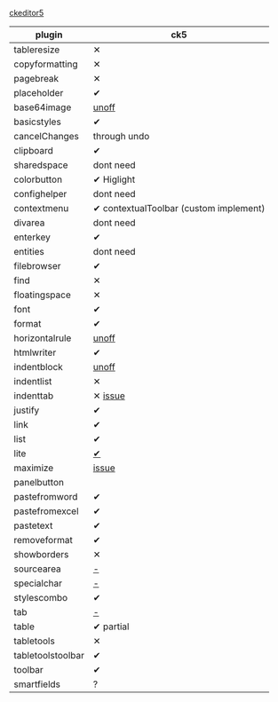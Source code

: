 [ckeditor5](https://ckeditor.com/docs/ckeditor5/latest/features/index.html)

| plugin            | ck5                                                                  |
| ----------------- | -------------------------------------------------------------------- |
| tableresize       | ✕                                                                    |
| copyformatting    | ✕                                                                    |
| pagebreak         | ✕                                                                    |
| placeholder       | ✔                                                                    |
| base64image       | [unoff](https://github.com/BurningBright/ckeditor5-image-base64)     |
| basicstyles       | ✔                                                                    |
| cancelChanges     | through undo                                                         |
| clipboard         | ✔                                                                    |
| sharedspace       | dont need                                                            |
| colorbutton       | ✔ Higlight                                                           |
| confighelper      | dont need                                                            |
| contextmenu       | ✔ contextualToolbar (custom implement)                               |
| divarea           | dont need                                                            |
| enterkey          | ✔                                                                    |
| entities          | dont need                                                            |
| filebrowser       | ✔                                                                    |
| find              | ✕                                                                    |
| floatingspace     | ✕                                                                    |
| font              | ✔                                                                    |
| format            | ✔                                                                    |
| horizontalrule    | [unoff](https://github.com/Didask/ckeditor5-hr)                      |
| htmlwriter        | ✔                                                                    |
| indentblock       | [unoff](https://github.com/Mark1Z/ckeditor5-indent-text)             |
| indentlist        | ✕                                                                    |
| indenttab         | ✕ [issue](https://github.com/ckeditor/ckeditor5/issues/1197)         |
| justify           | ✔                                                                    |
| link              | ✔                                                                    |
| list              | ✔                                                                    |
| lite              | [✔](https://www.npmjs.com/package/@ckeditor/ckeditor5-track-changes) |
| maximize          | [issue](https://github.com/ckeditor/ckeditor5/issues/1235)           |
| panelbutton       |                                                                      |
| pastefromword     | ✔                                                                    |
| pastefromexcel    | ✔                                                                    |
| pastetext         | ✔                                                                    |
| removeformat      | ✔                                                                    |
| showborders       | ✕                                                                    |
| sourcearea        | [-](https://github.com/ckeditor/ckeditor5/issues/592)                |
| specialchar       | [-](https://github.com/ckeditor/ckeditor5/issues/1110)               |
| stylescombo       | ✔                                                                    |
| tab               | [-](https://github.com/ckeditor/ckeditor5/issues/1197)               |
| table             | ✔ partial                                                            |
| tabletools        | ✕                                                                    |
| tabletoolstoolbar | ✔                                                                    |
| toolbar           | ✔                                                                    |
| smartfields       | ?                                                                    |
